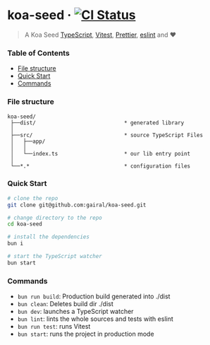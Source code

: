 # koa-seed &middot; [![CI Status](https://github.com/gairal/koa-seed/workflows/CI/badge.svg)](https://github.com/gairal/koa-seed/actions)

> A Koa Seed [TypeScript](https://www.typescriptlang.org/),
> [Vitest](https://vitest.dev), [Prettier](https://prettier.io/), [eslint](https://eslint.org/) and ❤️

### Table of Contents

- [File structure](#file-structure)
- [Quick Start](#quick-start)
- [Commands](#commands)

### File structure

```markup
koa-seed/
 ├──dist/                            * generated library
 │
 ├──src/                             * source TypeScript Files
 │   ├──app/
 │   │
 │   └──index.ts                     * our lib entry point
 │
 └──*.*                              * configuration files
```

### Quick Start

```bash
# clone the repo
git clone git@github.com:gairal/koa-seed.git

# change directory to the repo
cd koa-seed

# install the dependencies
bun i

# start the TypeScript watcher
bun start
```

### Commands

- `bun run build`: Production build generated into ./dist
- `bun clean`: Deletes build dir ./dist
- `bun dev`: launches a TypeScript watcher
- `bun lint`: lints the whole sources and tests with eslint
- `bun run test`: runs Vitest
- `bun start`: runs the project in production mode
